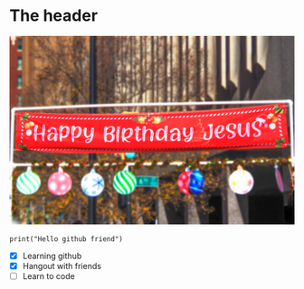 # <H1> The header

![alt poor connection](https://github.com/Exp-Communicate-Using-Markdown-Cohort-1/series-communicate-using-markdown-donglin1608/blob/main/IMGP1261.jpg)

```
print("Hello github friend")
```

- [x] Learning github
- [x] Hangout with friends
- [ ] Learn to code

